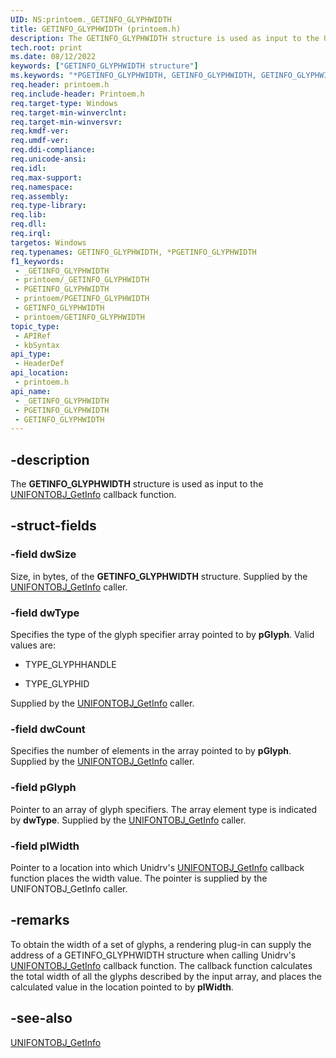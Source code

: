 ```yaml
---
UID: NS:printoem._GETINFO_GLYPHWIDTH
title: GETINFO_GLYPHWIDTH (printoem.h)
description: The GETINFO_GLYPHWIDTH structure is used as input to the UNIFONTOBJ_GetInfo callback function.
tech.root: print
ms.date: 08/12/2022
keywords: ["GETINFO_GLYPHWIDTH structure"]
ms.keywords: "*PGETINFO_GLYPHWIDTH, GETINFO_GLYPHWIDTH, GETINFO_GLYPHWIDTH structure [Print Devices], PGETINFO_GLYPHWIDTH, PGETINFO_GLYPHWIDTH structure pointer [Print Devices], _GETINFO_GLYPHWIDTH, print.getinfo_glyphwidth, print_unidrv-pscript_rendering_d4e07803-7342-4550-90fd-1ee8669934f0.xml, printoem/GETINFO_GLYPHWIDTH, printoem/PGETINFO_GLYPHWIDTH"
req.header: printoem.h
req.include-header: Printoem.h
req.target-type: Windows
req.target-min-winverclnt: 
req.target-min-winversvr: 
req.kmdf-ver: 
req.umdf-ver: 
req.ddi-compliance: 
req.unicode-ansi: 
req.idl: 
req.max-support: 
req.namespace: 
req.assembly: 
req.type-library: 
req.lib: 
req.dll: 
req.irql: 
targetos: Windows
req.typenames: GETINFO_GLYPHWIDTH, *PGETINFO_GLYPHWIDTH
f1_keywords:
 - _GETINFO_GLYPHWIDTH
 - printoem/_GETINFO_GLYPHWIDTH
 - PGETINFO_GLYPHWIDTH
 - printoem/PGETINFO_GLYPHWIDTH
 - GETINFO_GLYPHWIDTH
 - printoem/GETINFO_GLYPHWIDTH
topic_type:
 - APIRef
 - kbSyntax
api_type:
 - HeaderDef
api_location:
 - printoem.h
api_name:
 - _GETINFO_GLYPHWIDTH
 - PGETINFO_GLYPHWIDTH
 - GETINFO_GLYPHWIDTH
---
```


## -description

The **GETINFO_GLYPHWIDTH** structure is used as input to the [UNIFONTOBJ_GetInfo](/windows-hardware/drivers/ddi/printoem/nc-printoem-pfngetinfo) callback function.

## -struct-fields

### -field dwSize

Size, in bytes, of the **GETINFO_GLYPHWIDTH** structure. Supplied by the [UNIFONTOBJ_GetInfo](/windows-hardware/drivers/ddi/printoem/nc-printoem-pfngetinfo) caller.

### -field dwType

Specifies the type of the glyph specifier array pointed to by **pGlyph**. Valid values are:

- TYPE_GLYPHHANDLE

- TYPE_GLYPHID

Supplied by the [UNIFONTOBJ_GetInfo](/windows-hardware/drivers/ddi/printoem/nc-printoem-pfngetinfo) caller.

### -field dwCount

Specifies the number of elements in the array pointed to by **pGlyph**. Supplied by the [UNIFONTOBJ_GetInfo](/windows-hardware/drivers/ddi/printoem/nc-printoem-pfngetinfo) caller.

### -field pGlyph

Pointer to an array of glyph specifiers. The array element type is indicated by **dwType**. Supplied by the [UNIFONTOBJ_GetInfo](/windows-hardware/drivers/ddi/printoem/nc-printoem-pfngetinfo) caller.

### -field plWidth

Pointer to a location into which Unidrv's [UNIFONTOBJ_GetInfo](/windows-hardware/drivers/ddi/printoem/nc-printoem-pfngetinfo) callback function places the width value. The pointer is supplied by the UNIFONTOBJ_GetInfo caller.

## -remarks

To obtain the width of a set of glyphs, a rendering plug-in can supply the address of a GETINFO_GLYPHWIDTH structure when calling Unidrv's [UNIFONTOBJ_GetInfo](/windows-hardware/drivers/ddi/printoem/nc-printoem-pfngetinfo) callback function. The callback function calculates the total width of all the glyphs described by the input array, and places the calculated value in the location pointed to by **plWidth**.

## -see-also

[UNIFONTOBJ_GetInfo](/windows-hardware/drivers/ddi/printoem/nc-printoem-pfngetinfo)
